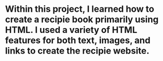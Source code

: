 # Within this project, I learned how to create a recipie book primarily using HTML. I used a variety of HTML features for both text, images, and links to create the recipie website. 